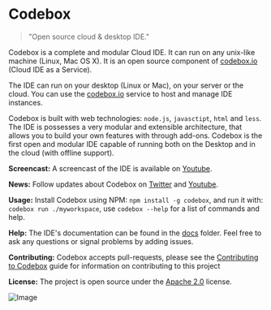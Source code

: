 # Codebox
> "Open source cloud & desktop IDE."

Codebox is a complete and modular Cloud IDE. It can run on any unix-like machine (Linux, Mac OS X). It is an open source component of [codebox.io](https://www.codebox.io) (Cloud IDE as a Service).

The IDE can run on your desktop (Linux or Mac), on your server or the cloud. You can use the [codebox.io](https://www.codebox.io) service to host and manage IDE instances.

Codebox is built with web technologies: `node.js`, `javasctipt`, `html` and `less`. The IDE is possesses a very modular and extensible architecture, that allows you to build your own features with through add-ons. Codebox is the first open and modular IDE capable of running both on the Desktop and in the cloud (with offline support).

**Screencast:** A screencast of the IDE is available on [Youtube](https://www.youtube.com/watch?v=xvPEngyXA2A).

**News:** Follow updates about Codebox on [Twitter](https://twitter.com/CodeboxIO) and [Youtube](http://www.youtube.com/channel/UCWocQwS2VmDS3Ej0LQYWVIw).

**Usage:** Install Codebox using NPM: ```npm install -g codebox```, and run it with: ```codebox run ./myworkspace```, use ```codebox --help``` for a list of commands and help.

**Help:** The IDE's documentation can be found in the [docs](../master/docs) folder. Feel free to ask any questions or signal problems by adding issues.

**Contributing:** Codebox accepts pull-requests, please see the [Contributing to Codebox](../master/CONTRIBUTING.md) guide for information on contributing to this project

**License:** The project is open source under the [Apache 2.0](https://github.com/FriendCode/codebox/blob/master/docs) license.

![Image](../master/docs/assets/base.png?raw=true)
